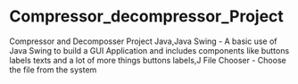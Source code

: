 # Compressor_decompressor_Project

Compressor and Decomposser  Project
Java,Java Swing - A basic use of Java Swing  to build a GUI Application and includes components like buttons labels texts and a lot of more things buttons labels,J File Chooser -  Choose the file from the system




